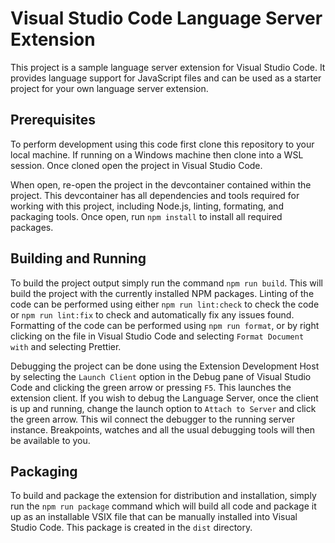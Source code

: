 # Visual Studio Code Language Server Extension

This project is a sample language server extension for Visual Studio Code. It provides language support for JavaScript files and can be used as a starter project for your own language server extension.

## Prerequisites

To perform development using this code first clone this repository to your local machine. If running on a Windows machine then clone into a WSL session. Once cloned open the project in Visual Studio Code.

When open, re-open the project in the devcontainer contained within the project. This devcontainer has all dependencies and tools required for working with this project, including Node.js, linting, formating, and packaging tools. Once open, run `npm install` to install all required packages.

## Building and Running

To build the project output simply run the command `npm run build`. This will build the project with the currently installed NPM packages. Linting of the code can be performed using either `npm run lint:check` to check the code or `npm run lint:fix` to check and automatically fix any issues found. Formatting of the code can be performed using `npm run format`, or by right clicking on the file in Visual Studio Code and selecting `Format Document with` and selecting Prettier.

Debugging the project can be done using the Extension Development Host by selecting the `Launch Client` option in the Debug pane of Visual Studio Code and clicking the green arrow or pressing `F5`. This launches the extension client. If you wish to debug the Language Server, once the client is up and running, change the launch option to `Attach to Server` and click the green arrow. This wil connect the debugger to the running server instance. Breakpoints, watches and all the usual debugging tools will then be available to you.

## Packaging

To build and package the extension for distribution and installation, simply run the `npm run package` command which will build all code and package it up as an installable VSIX file that can be manually installed into Visual Studio Code. This package is created in the `dist` directory.